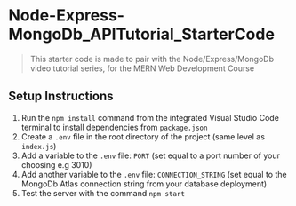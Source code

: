 # Node-Express-MongoDb_APITutorial_StarterCode

> This starter code is made to pair with the Node/Express/MongoDb video tutorial series, for the MERN Web Development Course

## Setup Instructions
1. Run the `npm install` command from the integrated Visual Studio Code terminal to install dependencies from `package.json`
2. Create a `.env` file in the root directory of the project (same level as `index.js`)
3. Add a variable to the `.env` file: `PORT` (set equal to a port number of your choosing e.g 3010)
4. Add another variable to the `.env` file: `CONNECTION_STRING` (set equal to the MongoDb Atlas connection string from your database deployment)
5. Test the server with the command `npm start`
